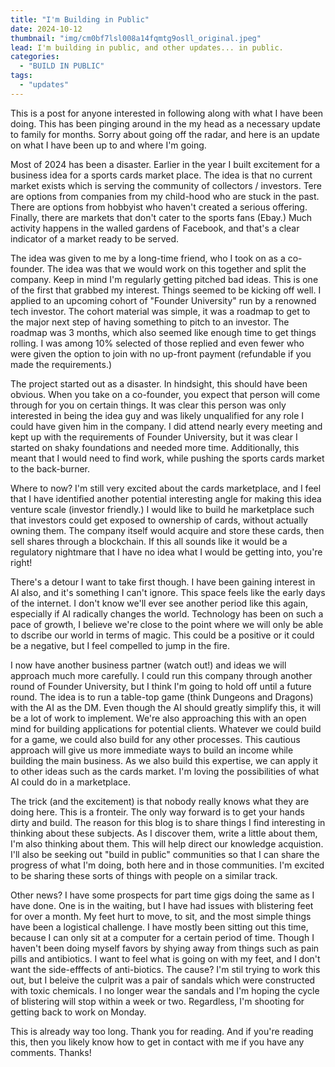 ```yaml
---
title: "I'm Building in Public"
date: 2024-10-12
thumbnail: "img/cm0bf7lsl008a14fqmtg9osll_original.jpeg"
lead: I'm building in public, and other updates... in public.
categories:
  - "BUILD IN PUBLIC"
tags:
  - "updates"
---
```


This is a post for anyone interested in following along with what I have been
doing. This has been pinging around in the my head as a necessary update to
family for months. Sorry about going off the radar, and here is an update on
what I have been up to and where I'm going.

Most of 2024 has been a disaster. Earlier in the year I built excitement for a
business idea for a sports cards market place. The idea is that no current
market exists which is serving the community of collectors / investors. Tere are
options from companies from my child-hood who are stuck in the past. There are
options from hobbyist who haven't created a serious offering. Finally, there are
markets that don't cater to the sports fans (Ebay.) Much activity happens in the
walled gardens of Facebook, and that's a clear indicator of a market ready to be
served.

The idea was given to me by a long-time friend, who I took on as a co-founder.
The idea was that we would work on this together and split the company. Keep in
mind I'm regularly getting pitched bad ideas. This is one of the first that 
grabbed my interest. Things seemed to be kicking off well. I applied to an
upcoming cohort of "Founder University" run by a renowned tech investor. The
cohort material was simple, it was a roadmap to get to the major next step of
having something to pitch to an investor. The roadmap was 3 months, which also
seemed like enough time to get things rolling. I was among 10% selected of those
replied and even fewer who were given the option to join with no up-front
payment (refundable if you made the requirements.)

The project started out as a disaster. In hindsight, this should have been
obvious. When you take on a co-founder, you expect that person will come through
for you on certain things. It was clear this person was only interested in being
the idea guy and was likely unqualified for any role I could have given him in
the company. I did attend nearly every meeting and kept up with the requirements
of Founder University, but it was clear I started on shaky foundations and
needed more time. Additionally, this meant that I would need to find work, while
pushing the sports cards market to the back-burner.

Where to now? I'm still very excited about the cards marketplace, and I feel
that I have identified another potential interesting angle for making this idea
venture scale (investor friendly.) I would like to build he marketplace such
that investors could get exposed to ownership of cards, without actually owning
them. The company itself would acquire and store these cards, then sell shares
through a blockchain. If this all sounds like it would be a regulatory
nightmare that I have no idea what I would be getting into, you're right!

There's a detour I want to take first though. I have been gaining interest in AI
also, and it's something I can't ignore. This space feels like the early days of
the internet. I don't know we'll ever see another period like this again,
especially if AI radically changes the world. Technology has been on such a pace
of growth, I believe we're close to the point where we will only be able to
dscribe our world in terms of magic. This could be a positive or it could be a
negative, but I feel compelled to jump in the fire.

I now have another business partner (watch out!) and ideas we will approach
much more carefully. I could run this company through another round of Founder
University, but I think I'm going to hold off until a future round. The idea is
to run a table-top game (think Dungeons and Dragons) with the AI as the DM. Even
though the AI should greatly simplify this, it will be a lot of work to
implement. We're also approaching this with an open mind for building
applications for potential clients. Whatever we could build for a game, we could
also build for any other processes. This cautious approach will give us more
immediate ways to build an income while building the main business. As we also
build this expertise, we can apply it to other ideas such as the cards market.
I'm loving the possibilities of what AI could do in a marketplace.

The trick (and the excitement) is that nobody really knows what they are doing
here. This is a fronteir. The only way forward is to get your hands dirty and
build. The reason for this blog is to share things I find interesting in
thinking about these subjects. As I discover them, write a little about them,
I'm also thinking about them. This will help direct our knowledge acquistion.
I'll also be seeking out "build in public" communities so that I can share the
progress of what I'm doing, both here and in those communities. I'm excited to
be sharing these sorts of things with people on a similar track.

Other news? I have some prospects for part time gigs doing the same as I have
done. One is in the waiting, but I have had issues with blistering feet for over
a month. My feet hurt to move, to sit, and the most simple things have been a
logistical challenge. I have mostly been sitting out this time, because I can
only sit at a computer for a certain period of time. Though I haven't been doing
myself favors by shying away from things such as pain pills and antibiotics. I
want to feel what is going on with my feet, and I don't want the side-efffects
of anti-biotics. The cause? I'm stil trying to work this out, but I beleive the
culprit was a pair of sandals which were constructed with toxic chemicals. I no
longer wear the sandals and I'm hoping the cycle of blistering will stop within
a week or two. Regardless, I'm shooting for getting back to work on Monday.

This is already way too long. Thank you for reading. And if you're reading this,
then you likely know how to get in contact with me if you have any comments.
Thanks!
